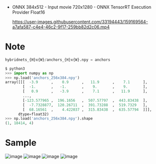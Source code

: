 - ONNX 384x512 - Input movie 720x1280 - ONNX TensorRT Execution Provider Float16  

  https://user-images.githubusercontent.com/33194443/159169564-a7afa587-c4e4-46c2-9f17-259bb82d2c06.mp4

# Note

```python
hybridnets_{H}x{W}/anchors_{H}x{W}.npy = anchors

$ python3
>>> import numpy as np
>>> np.load('anchors_256x384.npy')
array([[[  -3.9      ,    0.9      ,   11.9      ,    7.1      ],
        [  -1.       ,   -1.       ,    9.       ,    9.       ],
        [   0.9      ,   -3.9      ,    7.1      ,   11.9      ],
        ...,
        [-123.577965 ,  196.1656   ,  507.57797  ,  443.83438  ],
        [  -7.7328877,  120.26711  ,  391.73288  ,  519.7329   ],
        [  68.16561  ,    4.422037 ,  315.83438  ,  635.57794  ]]],
      dtype=float32)
>>> np.load('anchors_256x384.npy').shape
(1, 18414, 4)
```

# Sample
![image](https://user-images.githubusercontent.com/33194443/159132347-98d03023-1ca2-499d-9f71-83144f1e9214.png)
![image](https://user-images.githubusercontent.com/33194443/159132287-6c7aa9fb-ad23-486f-8ca7-9d7f3d1a954d.png)
![image](https://user-images.githubusercontent.com/33194443/159132357-bcb7850d-e34e-4676-9285-3153fc39092c.png)
![image](https://user-images.githubusercontent.com/33194443/159132364-2b194b1f-9d3a-4e0d-8152-12fcdb57ef43.png)
